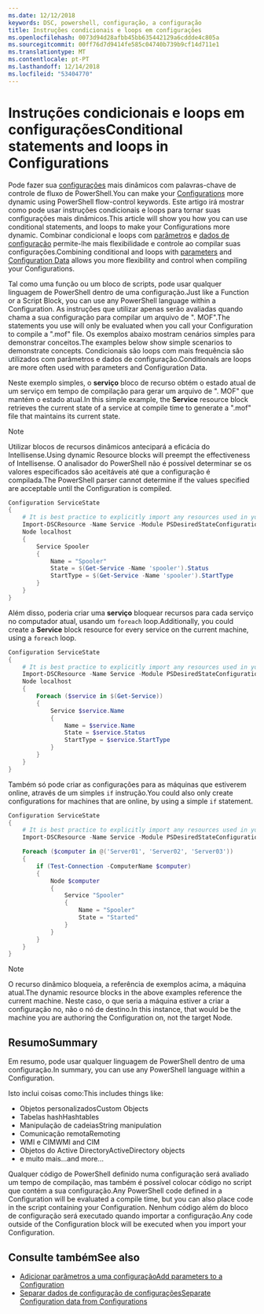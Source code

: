 ```yaml
---
ms.date: 12/12/2018
keywords: DSC, powershell, configuração, a configuração
title: Instruções condicionais e loops em configurações
ms.openlocfilehash: 0073d94d28afbb45bb635442129a6cddde4c805a
ms.sourcegitcommit: 00ff76d7d9414fe585c04740b739b9cf14d711e1
ms.translationtype: MT
ms.contentlocale: pt-PT
ms.lasthandoff: 12/14/2018
ms.locfileid: "53404770"
---
```

# <a name="conditional-statements-and-loops-in-configurations"></a><span data-ttu-id="91576-103">Instruções condicionais e loops em configurações</span><span class="sxs-lookup"><span data-stu-id="91576-103">Conditional statements and loops in Configurations</span></span>

<span data-ttu-id="91576-104">Pode fazer sua [configurações](configurations.md) mais dinâmicos com palavras-chave de controle de fluxo de PowerShell.</span><span class="sxs-lookup"><span data-stu-id="91576-104">You can make your [Configurations](configurations.md) more dynamic using PowerShell flow-control keywords.</span></span> <span data-ttu-id="91576-105">Este artigo irá mostrar como pode usar instruções condicionais e loops para tornar suas configurações mais dinâmicos.</span><span class="sxs-lookup"><span data-stu-id="91576-105">This article will show you how you can use conditional statements, and loops to make your Configurations more dynamic.</span></span> <span data-ttu-id="91576-106">Combinar condicional e loops com [parâmetros](add-parameters-to-a-configuration.md) e [dados de configuração](configData.md) permite-lhe mais flexibilidade e controle ao compilar suas configurações.</span><span class="sxs-lookup"><span data-stu-id="91576-106">Combining conditional and loops with [parameters](add-parameters-to-a-configuration.md) and [Configuration Data](configData.md) allows you more flexibility and control when compiling your Configurations.</span></span>

<span data-ttu-id="91576-107">Tal como uma função ou um bloco de scripts, pode usar qualquer linguagem de PowerShell dentro de uma configuração.</span><span class="sxs-lookup"><span data-stu-id="91576-107">Just like a Function or a Script Block, you can use any PowerShell language within a Configuration.</span></span> <span data-ttu-id="91576-108">As instruções que utilizar apenas serão avaliadas quando chama a sua configuração para compilar um arquivo de ". MOF".</span><span class="sxs-lookup"><span data-stu-id="91576-108">The statements you use will only be evaluated when you call your Configuration to compile a ".mof" file.</span></span> <span data-ttu-id="91576-109">Os exemplos abaixo mostram cenários simples para demonstrar conceitos.</span><span class="sxs-lookup"><span data-stu-id="91576-109">The examples below show simple scenarios to demonstrate concepts.</span></span> <span data-ttu-id="91576-110">Condicionais são loops com mais frequência são utilizados com parâmetros e dados de configuração.</span><span class="sxs-lookup"><span data-stu-id="91576-110">Conditionals are loops are more often used with parameters and Configuration Data.</span></span>

<span data-ttu-id="91576-111">Neste exemplo simples, o **serviço** bloco de recurso obtém o estado atual de um serviço em tempo de compilação para gerar um arquivo de ". MOF" que mantém o estado atual.</span><span class="sxs-lookup"><span data-stu-id="91576-111">In this simple example, the **Service** resource block retrieves the current state of a service at compile time to generate a ".mof" file that maintains its current state.</span></span>

> [!NOTE]
> <span data-ttu-id="91576-112">Utilizar blocos de recursos dinâmicos antecipará a eficácia do Intellisense.</span><span class="sxs-lookup"><span data-stu-id="91576-112">Using dynamic Resource blocks will preempt the effectiveness of Intellisense.</span></span> <span data-ttu-id="91576-113">O analisador do PowerShell não é possível determinar se os valores especificados são aceitáveis até que a configuração é compilada.</span><span class="sxs-lookup"><span data-stu-id="91576-113">The PowerShell parser cannot determine if the values specified are acceptable until the Configuration is compiled.</span></span>

```powershell
Configuration ServiceState
{
    # It is best practice to explicitly import any resources used in your Configurations.
    Import-DSCResource -Name Service -Module PSDesiredStateConfiguration
    Node localhost
    {
        Service Spooler
        {
            Name = "Spooler"
            State = $(Get-Service -Name 'spooler').Status
            StartType = $(Get-Service -Name 'spooler').StartType
        }
    }
}
```

<span data-ttu-id="91576-114">Além disso, poderia criar uma **serviço** bloquear recursos para cada serviço no computador atual, usando um `foreach` loop.</span><span class="sxs-lookup"><span data-stu-id="91576-114">Additionally, you could create a **Service** block resource for every service on the current machine, using a `foreach` loop.</span></span>

```powershell
Configuration ServiceState
{
    # It is best practice to explicitly import any resources used in your Configurations.
    Import-DSCResource -Name Service -Module PSDesiredStateConfiguration
    Node localhost
    {
        Foreach ($service in $(Get-Service))
        {
            Service $service.Name
            {
                Name = $service.Name
                State = $service.Status
                StartType = $service.StartType
            }
        }
    }
}
```

<span data-ttu-id="91576-115">Também só pode criar as configurações para as máquinas que estiverem online, através de um simples `if` instrução.</span><span class="sxs-lookup"><span data-stu-id="91576-115">You could also only create configurations for machines that are online, by using a simple `if` statement.</span></span>

```powershell
Configuration ServiceState
{
    # It is best practice to explicitly import any resources used in your Configurations.
    Import-DSCResource -Name Service -Module PSDesiredStateConfiguration

    Foreach ($computer in @('Server01', 'Server02', 'Server03'))
    {
        if (Test-Connection -ComputerName $computer)
        {
            Node $computer
            {
                Service "Spooler"
                {
                    Name = "Spooler"
                    State = "Started"
                }
            }
        }
    }
}
```

> [!NOTE]
> <span data-ttu-id="91576-116">O recurso dinâmico bloqueia, a referência de exemplos acima, a máquina atual.</span><span class="sxs-lookup"><span data-stu-id="91576-116">The dynamic resource blocks in the above examples reference the current machine.</span></span> <span data-ttu-id="91576-117">Neste caso, o que seria a máquina estiver a criar a configuração no, não o nó de destino.</span><span class="sxs-lookup"><span data-stu-id="91576-117">In this instance, that would be the machine you are authoring the Configuration on, not the target Node.</span></span>

<!---
Mention Get-DSCConfigurationFromSystem
-->

## <a name="summary"></a><span data-ttu-id="91576-118">Resumo</span><span class="sxs-lookup"><span data-stu-id="91576-118">Summary</span></span>

<span data-ttu-id="91576-119">Em resumo, pode usar qualquer linguagem de PowerShell dentro de uma configuração.</span><span class="sxs-lookup"><span data-stu-id="91576-119">In summary, you can use any PowerShell language within a Configuration.</span></span>

<span data-ttu-id="91576-120">Isto inclui coisas como:</span><span class="sxs-lookup"><span data-stu-id="91576-120">This includes things like:</span></span>

- <span data-ttu-id="91576-121">Objetos personalizados</span><span class="sxs-lookup"><span data-stu-id="91576-121">Custom Objects</span></span>
- <span data-ttu-id="91576-122">Tabelas hash</span><span class="sxs-lookup"><span data-stu-id="91576-122">Hashtables</span></span>
- <span data-ttu-id="91576-123">Manipulação de cadeias</span><span class="sxs-lookup"><span data-stu-id="91576-123">String manipulation</span></span>
- <span data-ttu-id="91576-124">Comunicação remota</span><span class="sxs-lookup"><span data-stu-id="91576-124">Remoting</span></span>
- <span data-ttu-id="91576-125">WMI e CIM</span><span class="sxs-lookup"><span data-stu-id="91576-125">WMI and CIM</span></span>
- <span data-ttu-id="91576-126">Objetos do Active Directory</span><span class="sxs-lookup"><span data-stu-id="91576-126">ActiveDirectory objects</span></span>
- <span data-ttu-id="91576-127">e muito mais...</span><span class="sxs-lookup"><span data-stu-id="91576-127">and more...</span></span>

<span data-ttu-id="91576-128">Qualquer código de PowerShell definido numa configuração será avaliado um tempo de compilação, mas também é possível colocar código no script que contém a sua configuração.</span><span class="sxs-lookup"><span data-stu-id="91576-128">Any PowerShell code defined in a Configuration will be evaluated a compile time, but you can also place code in the script containing your Configuration.</span></span> <span data-ttu-id="91576-129">Nenhum código além do bloco de configuração será executado quando importar a configuração.</span><span class="sxs-lookup"><span data-stu-id="91576-129">Any code outside of the Configuration block will be executed when you import your Configuration.</span></span>

## <a name="see-also"></a><span data-ttu-id="91576-130">Consulte também</span><span class="sxs-lookup"><span data-stu-id="91576-130">See also</span></span>

- [<span data-ttu-id="91576-131">Adicionar parâmetros a uma configuração</span><span class="sxs-lookup"><span data-stu-id="91576-131">Add parameters to a Configuration</span></span>](add-parameters-to-a-configuration.md)
- [<span data-ttu-id="91576-132">Separar dados de configuração de configurações</span><span class="sxs-lookup"><span data-stu-id="91576-132">Separate Configuration data from Configurations</span></span>](configData.md)
